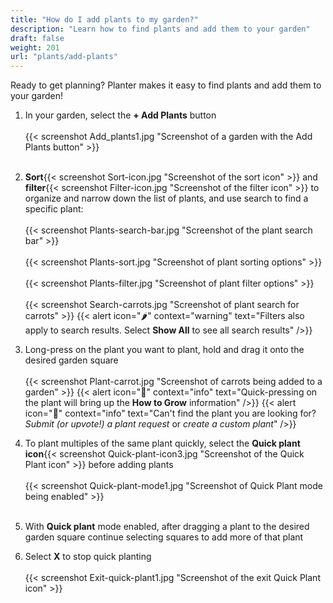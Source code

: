```yaml
---
title: "How do I add plants to my garden?"
description: "Learn how to find plants and add them to your garden"
draft: false
weight: 201
url: "plants/add-plants"
---
```


Ready to get planning? Planter makes it easy to find plants and add them to your garden!

1. In your garden, select the **+ Add Plants** button<br /><br />
{{< screenshot Add_plants1.jpg "Screenshot of a garden with the Add Plants button" >}}<br /><br />

2. **Sort**{{< screenshot Sort-icon.jpg "Screenshot of the sort icon" >}} and **filter**{{< screenshot Filter-icon.jpg "Screenshot of the filter icon" >}} to organize and narrow down the list of plants, and use search to find a specific plant:<br /><br />
{{< screenshot Plants-search-bar.jpg "Screenshot of the plant search bar" >}}<br /><br />
{{< screenshot Plants-sort.jpg "Screenshot of plant sorting options" >}}<br /><br />
{{< screenshot Plants-filter.jpg "Screenshot of plant filter options" >}}<br /><br />
{{< screenshot Search-carrots.jpg "Screenshot of plant search for carrots" >}}
{{< alert icon="🌶️" context="warning" text="Filters also apply to search results. Select **Show All** to see all search results" />}}

3. Long-press on the plant you want to plant, hold and drag it onto the desired garden square<br /><br />
{{< screenshot Plant-carrot.jpg "Screenshot of carrots being added to a garden" >}}
{{< alert icon="🥦" context="info" text="Quick-pressing on the plant will bring up the **How to Grow** information" />}}
{{< alert icon="🥕️" context="info" text="Can't find the plant you are looking for? *Submit (or upvote!) a plant request* or *create a custom plant*" />}}

4. To plant multiples of the same plant quickly, select the **Quick plant icon**{{< screenshot Quick-plant-icon3.jpg "Screenshot of the Quick Plant icon" >}} before adding plants<br /><br />
{{< screenshot Quick-plant-mode1.jpg "Screenshot of Quick Plant mode being enabled" >}}<br /><br />

5. With **Quick plant** mode enabled, after dragging a plant to the desired garden square continue selecting squares to add more of that plant

6. Select **X** to stop quick planting<br /><br />
{{< screenshot Exit-quick-plant1.jpg "Screenshot of the exit Quick Plant icon" >}}
